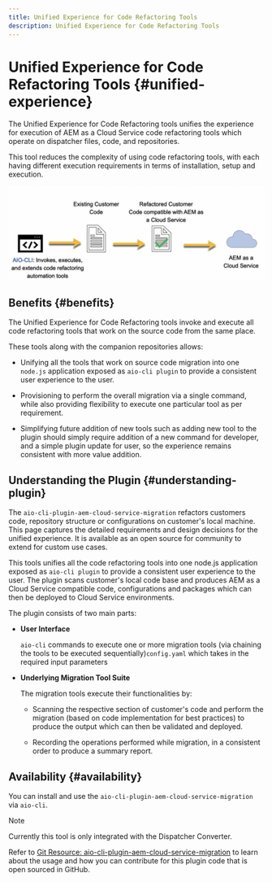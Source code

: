 ```yaml
---
title: Unified Experience for Code Refactoring Tools
description: Unified Experience for Code Refactoring Tools
---
```


# Unified Experience for Code Refactoring Tools {#unified-experience}

The Unified Experience for Code Refactoring tools unifies the experience for execution of AEM as a Cloud Service code refactoring tools which operate on dispatcher files, code, and repositories.

This tool reduces the complexity of using code refactoring tools, with each having different execution requirements in terms of installation, setup and execution.

![image](/help/move-to-cloud-service/assets/unified-1.png)

## Benefits {#benefits}

The Unified Experience for Code Refactoring tools invoke and execute all code refactoring tools that work on the source code from the same place.

These tools along with the companion repositories allows:

* Unifying all the tools that work on source code migration into one `node.js` application exposed as `aio-cli plugin` to provide a consistent user experience to the user.

* Provisioning to perform the overall migration via a single command, while also providing flexibility to execute one particular tool as per requirement.

* Simplifying future addition of new tools such as adding new tool to the plugin should simply require addition of a new command for developer, and a simple plugin update for user, so the experience remains consistent with more value addition.

## Understanding the Plugin {#understanding-plugin}

The `aio-cli-plugin-aem-cloud-service-migration` refactors customers code, repository structure or configurations on customer's local machine. This page captures the detailed requirements and design decisions for the unified experience.
It is available as an open source for community to extend for custom use cases.

This tools unifies all the code refactoring tools into one node.js application exposed as `aio-cli plugin` to provide a consistent user experience to the user. The plugin scans customer's local code base and produces AEM as a Cloud Service compatible code, configurations and packages which can then be deployed to Cloud Service environments.

The plugin consists of two main parts:

* **User Interface** 

   `aio-cli` commands to execute one or more migration tools (via chaining the tools to be executed sequentially)`config.yaml` which takes in the required input parameters

* **Underlying Migration Tool Suite**

   The migration tools execute their functionalities by:

     * Scanning the respective section of customer's code and perform the migration (based on code implementation for best practices) to produce the output which can then be validated and deployed.

     * Recording the operations performed while migration, in a consistent order to produce a summary report.

## Availability {#availability}

You can install and use the `aio-cli-plugin-aem-cloud-service-migration` via `aio-cli`.

>[!NOTE]
>Currently this tool is only integrated with the Dispatcher Converter.

Refer to [Git Resource: aio-cli-plugin-aem-cloud-service-migration](https://github.com/adobe/aio-cli-plugin-aem-cloud-service-migration) to learn about the usage and how you can contribute for this plugin code that is open sourced in GitHub.

